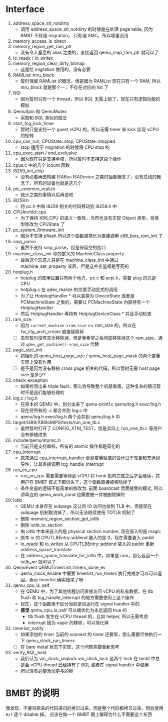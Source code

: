 # Interface
1. address_space_stl_notdirty
    - 调用 address_space_stl_notdirty 的时候是在处理 page table, 因为 BMBT 不处理 migration， 只处理 SMC，所以哪里没用
3.  memory_access_is_direct
4.  memory_region_get_ram_ptr
    - 没有令人窒息的 alias 之类的，直接返回 qemu_map_ram_ptr 就可以了
7.  io_readx / io_writex
9.  memory_region_clear_dirty_bitmap
    - 这是给 migration 使用的，没有必要
10. RAMList::mru_block
    - 暂时保留 RAMList 的概念，但是因为 RAMList 现在只有一个 RAM, 所以 mru_block 就是那个一，不存在对应的 list 了
11. BQl
    - 因为暂时只有一个 thread，所以 BQL 无需上锁了，现在只有逻辑功能的模拟
12. QemuSpin 和 QemuMutex
    - 采取和 BQL 类似的做法
13. start_tcg_kick_timer
    - 暂时只是支持一个 guest vCPU 的，所以无需 timer 来 kick 实现 vCPU 的轮转
14. cpu_can_run, CPUState::stop, CPUState::stopped
    - stop 适用于 migration 的时候将 CPU stop 的
15. cpu_exec_start / end_exclusive
    - 因为现在只是支持单核，所以暂时不支持这些个操作
16. cpus.c 中的几个 icount 函数
17. i8259_init_chip
    - 没有必要再去构建 ISABus ISADevice 之类的抽象概念了，没有总线的概念了，所有的设备也就是这几个
18. pic_common_realize
    - 统计之类的事情以后再说吧
19. i8259.h
    - 将 pc.h 中和 i8259 相关的代码移动到 i8259.h 中
20. CPUArchId::cpu
    - 为了保持 X86_CPU 的语义一致性，当然也没有实现 Object 类型，将类型修改为 CPUState 了
22. pc_system_firmware_init
    - 因为不支持 pflash 所以这个函数被简化为直接调用 x86_bios_rom_init 了
23. smp_parse
    - 虽然不支持 smp_parse，但是保留空的接口
24. machine_class_init 中的定义的 MachineClass property
    - 最后这个玩意儿只是在 machine_class_init 中通过 machine_set_property 设置，但是这些变量都是写死的
25. hotplug.h
    - hotplug 的使用位置只有两个地方，pc.c 和 acpi.h，需要 plug 的总是 CPU
    - hotplug.c 在 qdev_realize 的位置手动显式的调用
    - 为了让 HotplugHandler * 可以装换为 DeviceState 或者是 PCMachineState 之类的，需要让 PCMachineState 内部持有一个 HotplugHandler
    - 然后 HotplugHandler 再持有 HotplugDeviceClass * 并且手动检查
26. ram_size
    - 因为 `current_machine->ram_size` == ram_size 的，所以在 fw_cfg_arch_create 直接替换掉
    - [ ] 虽然暂时没有完全移除掉，但是我希望之后彻底移除掉这个 ram_size，通过 `qdev_get_machine()->ram_size` 代替
27. page_size_init
    - 初始化的 qemu_host_page_size / qemu_host_page_mask 的两个变量实际上没有作用
    - [ ] 是不是因为没有移植 cross page 相关的代码，所以暂时无需 host page size 是多少?
28. check_exception
    - 如果检测出来 triple fault，那么会导致整个机器重置，这种复杂的情况暂时不是我们能够处理的
29. log.c / log.h
    - 在原本的 QEMU 中，划分出来了 qemu-printf.c qemu/log.h exec/log.h
    - 现在将所有的 .c 都合并到 log.c 中
    - qemu/log.h exec/log.h 两个合并到 qemu/log.h 中
30. target/i386/X86toMIPS/tests/run_one_tb.c
    - 虽然暂时打开了 CONFIG_XTM_TEST，但是实际上 run_one_tb.c 等用户没有移植进来
31. include/qemu/atomic.h
    - 当前只是支持单核，所有的 atomic 操作都是简化的
32. cpu_interrupt
    - 原来通过 cpu_interrupt_handler 全局变量赋值的设计过于鬼畜和充满误导性，让其直接调用 tcg_handle_interrupt
33. run_on_cpu
    - run_on_cpu 需要需要等待到 vCPU 将 hook 指向完成之后才会继续，其用户在 BMBT 模式下都消失了，这个函数直接被移除掉了
    - 条件变量的逻辑不能简单的修改为: 前面 boardcast 后面接受的模式, 所以讲牵连的 qemu_work_cond 也需要被一并被删除掉的
34. iotlb
    - QEMU 本身存在 subpage 这让将 IO 访问也放到 TLB 中，但是现在 subpage 机制取消掉了，所以无法继续使用 TOTLB 机制了
    - 删除 memory_region_section_get_iotlb
    - 删除 iotlb_to_section
    - 向 iotlb 中本来装入的是 physical section number, 现在装入的是 magic
    - 原本 io 的 CPUTLBEntry::addend 装入的是 0，现在需要装入 paddr
    - io_readx 和 io_writex 从 CPUTLBEntry::addend 装入的 paddr 重新 address_space_translate
    - 在 address_space_translate_for_iotlb 中，如果是 ram，那么返回一个 iotlb_mr 就可以了
35. QemuEvent QEMUTimerList::timers_done_ev
    - qemu_clock_enable 中需要 timerlist_run_timers 执行完成才可以可以返回，表示 timerlist 确实结束了呀
36. qemu_cpu_is_self
    - 在 QEMU 中，为了其他线程访问直接访问 vCPU 的私有数据，在 tlb flush 和 tcg_handle_interrupt 的地方需要使用上这个操作
    - 现在，这个函数用于区分当前是否运行在 signal handler 中的
    - **感觉** qemu_cpu_is_self 可以被优化为永远返回 true 的
      - tlb flush 发生在 vCPU thread 的，比如 helper, 所以无需考虑
      - interrupt 因为 vapic 的移除，可以简化掉
37. timerlist_notify
    - 如果添加的 timer 当前的 soonest 的 timer 还要早，那么需要尽快执行一下 qemu_clock_run_timers
    - [ ] 在 bare metal 状态下实现，这个问题需要重新思考
39. verify_BQL_held
    - 我们认为 vm_clock_seqlock vm_clock_lock 这两个 lock 在 bmbt 中总是会 vCPU thread 已经持有了 BQL 或者在 signal handler 中调用
    - 所以没有必要添加更多的锁

# BMBT 的说明
我发现，不要将原来的代码递归的拷贝过来，而是整个代码都拷贝过来，然后使用 `#if` 逐个 disable 掉。
应该在每一个 BMBT 跟上解释为什么不需要这个东西
